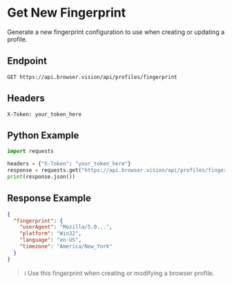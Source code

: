 # Get New Fingerprint

Generate a new fingerprint configuration to use when creating or updating a profile.

## Endpoint

```
GET https://api.browser.vision/api/profiles/fingerprint
```

## Headers

```
X-Token: your_token_here
```

## Python Example

```python
import requests

headers = {"X-Token": "your_token_here"}
response = requests.get("https://api.browser.vision/api/profiles/fingerprint", headers=headers)
print(response.json())
```

## Response Example

```json
{
  "fingerprint": {
    "userAgent": "Mozilla/5.0...",
    "platform": "Win32",
    "language": "en-US",
    "timezone": "America/New_York"
  }
}
```

> ℹ️ Use this fingerprint when creating or modifying a browser profile.